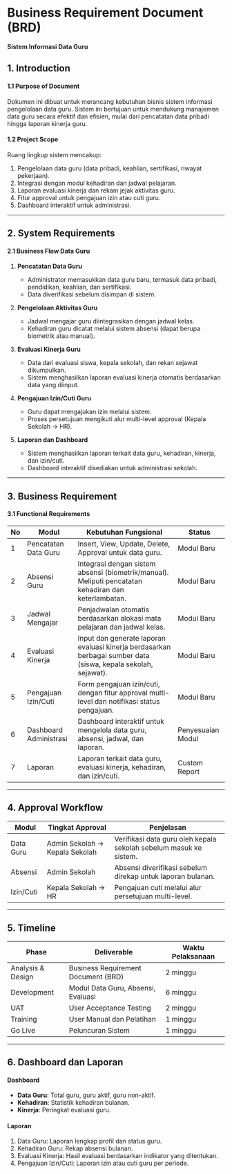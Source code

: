 # **Business Requirement Document (BRD)**  
**Sistem Informasi Data Guru**

## **1. Introduction**

#### **1.1 Purpose of Document**  
Dokumen ini dibuat untuk merancang kebutuhan bisnis sistem informasi pengelolaan data guru. Sistem ini bertujuan untuk mendukung manajemen data guru secara efektif dan efisien, mulai dari pencatatan data pribadi hingga laporan kinerja guru.

#### **1.2 Project Scope**  
Ruang lingkup sistem mencakup:  
1. Pengelolaan data guru (data pribadi, keahlian, sertifikasi, riwayat pekerjaan).  
2. Integrasi dengan modul kehadiran dan jadwal pelajaran.  
3. Laporan evaluasi kinerja dan rekam jejak aktivitas guru.  
4. Fitur approval untuk pengajuan izin atau cuti guru.  
5. Dashboard interaktif untuk administrasi.

---

## **2. System Requirements**

#### **2.1 Business Flow Data Guru**  

1. **Pencatatan Data Guru**  
   - Administrator memasukkan data guru baru, termasuk data pribadi, pendidikan, keahlian, dan sertifikasi.  
   - Data diverifikasi sebelum disimpan di sistem.  

2. **Pengelolaan Aktivitas Guru**  
   - Jadwal mengajar guru diintegrasikan dengan jadwal kelas.  
   - Kehadiran guru dicatat melalui sistem absensi (dapat berupa biometrik atau manual).  

3. **Evaluasi Kinerja Guru**  
   - Data dari evaluasi siswa, kepala sekolah, dan rekan sejawat dikumpulkan.  
   - Sistem menghasilkan laporan evaluasi kinerja otomatis berdasarkan data yang diinput.  

4. **Pengajuan Izin/Cuti Guru**  
   - Guru dapat mengajukan izin melalui sistem.  
   - Proses persetujuan mengikuti alur multi-level approval (Kepala Sekolah → HR).  

5. **Laporan dan Dashboard**  
   - Sistem menghasilkan laporan terkait data guru, kehadiran, kinerja, dan izin/cuti.  
   - Dashboard interaktif disediakan untuk administrasi sekolah.  

---

## **3. Business Requirement**

#### **3.1 Functional Requirements**

| No  | Modul                     | Kebutuhan Fungsional                                                                                                                                                     | Status             |
|-----|---------------------------|-------------------------------------------------------------------------------------------------------------------------------------------------------------------------|--------------------|
| 1   | Pencatatan Data Guru      | Insert, View, Update, Delete, Approval untuk data guru.                                                                                                                 | Modul Baru         |
| 2   | Absensi Guru              | Integrasi dengan sistem absensi (biometrik/manual). Meliputi pencatatan kehadiran dan keterlambatan.                                                                    | Modul Baru         |
| 3   | Jadwal Mengajar           | Penjadwalan otomatis berdasarkan alokasi mata pelajaran dan jadwal kelas.                                                                                              | Modul Baru         |
| 4   | Evaluasi Kinerja          | Input dan generate laporan evaluasi kinerja berdasarkan berbagai sumber data (siswa, kepala sekolah, sejawat).                                                         | Modul Baru         |
| 5   | Pengajuan Izin/Cuti       | Form pengajuan izin/cuti, dengan fitur approval multi-level dan notifikasi status pengajuan.                                                                             | Modul Baru         |
| 6   | Dashboard Administrasi    | Dashboard interaktif untuk mengelola data guru, absensi, jadwal, dan laporan.                                                                                          | Penyesuaian Modul  |
| 7   | Laporan                  | Laporan terkait data guru, evaluasi kinerja, kehadiran, dan izin/cuti.                                                                                                 | Custom Report      |

---

## **4. Approval Workflow**

| Modul             | Tingkat Approval                     | Penjelasan                                                                 |
|--------------------|--------------------------------------|---------------------------------------------------------------------------|
| Data Guru          | Admin Sekolah → Kepala Sekolah       | Verifikasi data guru oleh kepala sekolah sebelum masuk ke sistem.         |
| Absensi            | Admin Sekolah                       | Absensi diverifikasi sebelum direkap untuk laporan bulanan.               |
| Izin/Cuti          | Kepala Sekolah → HR                 | Pengajuan cuti melalui alur persetujuan multi-level.                      |

---

## **5. Timeline**

| Phase              | Deliverable                        | Waktu Pelaksanaan     |
|--------------------|------------------------------------|-----------------------|
| Analysis & Design  | Business Requirement Document (BRD) | 2 minggu              |
| Development        | Modul Data Guru, Absensi, Evaluasi | 6 minggu              |
| UAT                | User Acceptance Testing            | 2 minggu              |
| Training           | User Manual dan Pelatihan          | 1 minggu              |
| Go Live            | Peluncuran Sistem                 | 1 minggu              |

---

## **6. Dashboard dan Laporan**

#### **Dashboard**  
- **Data Guru**: Total guru, guru aktif, guru non-aktif.  
- **Kehadiran**: Statistik kehadiran bulanan.  
- **Kinerja**: Peringkat evaluasi guru.  

#### **Laporan**  
1. Data Guru: Laporan lengkap profil dan status guru.  
2. Kehadiran Guru: Rekap absensi bulanan.  
3. Evaluasi Kinerja: Hasil evaluasi berdasarkan indikator yang ditentukan.  
4. Pengajuan Izin/Cuti: Laporan izin atau cuti guru per periode.  
